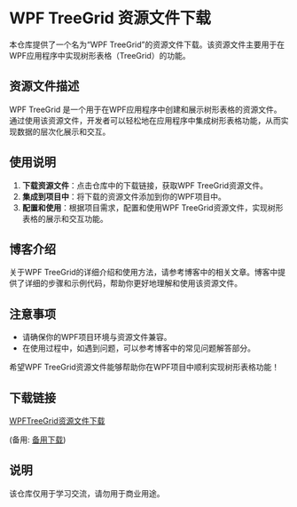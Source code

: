 # WPF TreeGrid 资源文件下载

本仓库提供了一个名为“WPF TreeGrid”的资源文件下载。该资源文件主要用于在WPF应用程序中实现树形表格（TreeGrid）的功能。

## 资源文件描述

WPF TreeGrid 是一个用于在WPF应用程序中创建和展示树形表格的资源文件。通过使用该资源文件，开发者可以轻松地在应用程序中集成树形表格功能，从而实现数据的层次化展示和交互。

## 使用说明

1. **下载资源文件**：点击仓库中的下载链接，获取WPF TreeGrid资源文件。
2. **集成到项目中**：将下载的资源文件添加到你的WPF项目中。
3. **配置和使用**：根据项目需求，配置和使用WPF TreeGrid资源文件，实现树形表格的展示和交互功能。

## 博客介绍

关于WPF TreeGrid的详细介绍和使用方法，请参考博客中的相关文章。博客中提供了详细的步骤和示例代码，帮助你更好地理解和使用该资源文件。

## 注意事项

- 请确保你的WPF项目环境与资源文件兼容。
- 在使用过程中，如遇到问题，可以参考博客中的常见问题解答部分。

希望WPF TreeGrid资源文件能够帮助你在WPF项目中顺利实现树形表格功能！

## 下载链接
[WPFTreeGrid资源文件下载](https://pan.quark.cn/s/9b5612d59336) 

(备用: [备用下载](https://pan.baidu.com/s/1jlsQfExp0DWwntrxc3nEnQ?pwd=1234))

## 说明

该仓库仅用于学习交流，请勿用于商业用途。
